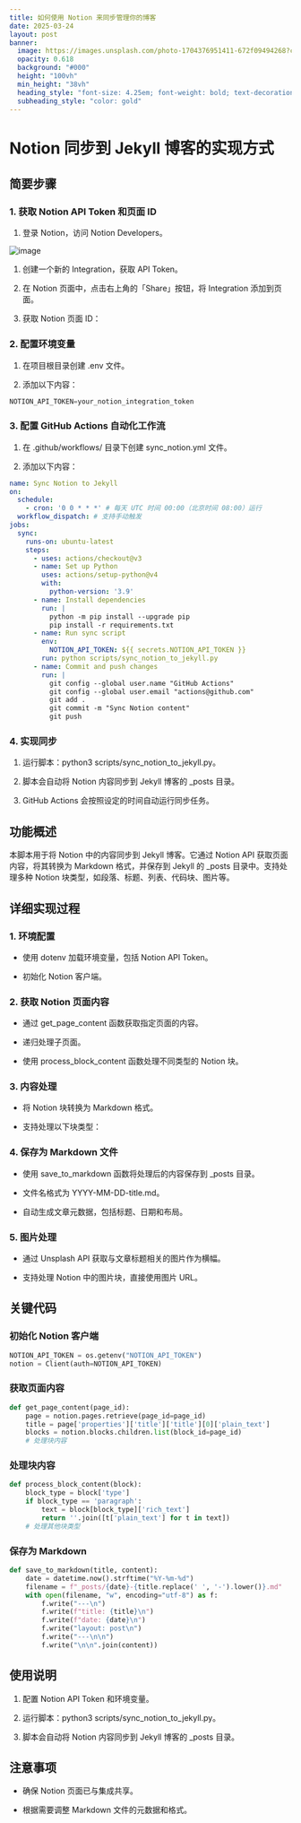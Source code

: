 ```yaml
---
title: 如何使用 Notion 来同步管理你的博客
date: 2025-03-24
layout: post
banner:
  image: https://images.unsplash.com/photo-1704376951411-672f09494268?crop=entropy&cs=tinysrgb&fit=max&fm=jpg&ixid=M3w2OTIwMzJ8MHwxfHJhbmRvbXx8fHx8fHx8fDE3NDI4MjAwNjd8&ixlib=rb-4.0.3&q=80&w=1080
  opacity: 0.618
  background: "#000"
  height: "100vh"
  min_height: "38vh"
  heading_style: "font-size: 4.25em; font-weight: bold; text-decoration: underline"
  subheading_style: "color: gold"
---
```


# Notion 同步到 Jekyll 博客的实现方式

## 简要步骤

### 1. 获取 Notion API Token 和页面 ID

1. 登录 Notion，访问 Notion Developers。

![image](https://prod-files-secure.s3.us-west-2.amazonaws.com/a7a0cc5a-89b9-4cda-8686-1fba0ca52f40/d19c1afe-dea5-4312-9333-786b0ba83054/image.png?X-Amz-Algorithm=AWS4-HMAC-SHA256&X-Amz-Content-Sha256=UNSIGNED-PAYLOAD&X-Amz-Credential=ASIAZI2LB466VGV5HEQK%2F20250324%2Fus-west-2%2Fs3%2Faws4_request&X-Amz-Date=20250324T124107Z&X-Amz-Expires=3600&X-Amz-Security-Token=IQoJb3JpZ2luX2VjEJT%2F%2F%2F%2F%2F%2F%2F%2F%2F%2FwEaCXVzLXdlc3QtMiJGMEQCIEx3u1qCNiQPBEDBSyEn2lFqm0qwLO0nz1W96T8eKlNdAiAmAfrrci7LbgHLdRUrU9j%2Fda2Ftcbtd85pnyGDFEBQgSqIBAjt%2F%2F%2F%2F%2F%2F%2F%2F%2F%2F8BEAAaDDYzNzQyMzE4MzgwNSIMNXA66OgNFEAOTx0PKtwDPdtE3CPhDXQyrnGMAmRP0jHEY9dzI6JBpS05r4GQp3UfEUGIIlLEJq%2BUN7cNE3lBoBciyseCMHd49FVtPbOSkfCOo0KSOJDkn3pmiDsCiup9Oc1Uq7qruvqt4n%2BHvaO6WsYlIeKnWyLWQGl9vQMCeL4MtJgTYlYZ18M%2FknsfcOtSBBicLFvrH48xpGH6rUiT%2FoJzBZcAXpJ4U9%2FZahLUVUTLSloTLpC2wdcQYDc%2BRZABwysHQHL%2BHjY9gOrzHAL68VWo49exV8lGDXDKSGkw0emDPMmo%2FTaiRcv%2BIeas0GGu0wf37bJt%2BCAEcJE%2BIfNlx1j0JK%2B1JdKYK%2BlOzFo1BuagypqNHCIg6Jjn%2FOll5mtxCeZVEgFckra1KrOTyo0M7WwjhUS%2Fo%2BzH09u3hHgd4D93jHS4TdIW%2Fx9qee1KUWyNttG2mj54Y0uj%2FKdTAMADZtUkYcOFPfAShW22g4nNXq%2BJWcXaPc1nGnCL6siby%2BgjaVDKKVi08FtfZVgb44ubkNyz1khjJq5vsWh6LmWMo00lFDD2YUJGCxfi%2FtVRlh7BCQEOddD93JEuTGA2Z7sye29anbpBS3Wzm4VLCdq0E%2Fpwx%2FVlhHDLBR21W3Wr%2FrSAeXJwCfx6zMa2fqkwxo%2BFvwY6pgHPZ4cgsAoW59OjO%2FZSX56p4N4aVAnxc6L7rSdtZV555QTM184S6VNIwZP7mfmQVOCbrfHcVOFRmN4d4xkVjjLpidODwKQnu6unhuzjoklYY6qXCkHfVPRv0FYtnt5fR5inN%2FY%2BtArNVTBpAkzpluuXA2GFrkTjLCe59uSvEszTy%2BuBBz8gC6I%2B8YTfwMHPSetXX9hLilmZgq5kdtU%2BwnStvj86JtXS&X-Amz-Signature=68f0b1cb27afb0726679aa94c0af57b6c469ef8530cb490b144d41db0f3dccec&X-Amz-SignedHeaders=host&x-id=GetObject)

1. 创建一个新的 Integration，获取 API Token。

1. 在 Notion 页面中，点击右上角的「Share」按钮，将 Integration 添加到页面。

1. 获取 Notion 页面 ID：


### 2. 配置环境变量

1. 在项目根目录创建 .env 文件。

1. 添加以下内容：

```javascript
NOTION_API_TOKEN=your_notion_integration_token
```

### 3. 配置 GitHub Actions 自动化工作流

1. 在 .github/workflows/ 目录下创建 sync_notion.yml 文件。

1. 添加以下内容：

```yaml
name: Sync Notion to Jekyll
on:
  schedule:
    - cron: '0 0 * * *' # 每天 UTC 时间 00:00（北京时间 08:00）运行
  workflow_dispatch: # 支持手动触发
jobs:
  sync:
    runs-on: ubuntu-latest
    steps:
      - uses: actions/checkout@v3
      - name: Set up Python
        uses: actions/setup-python@v4
        with:
          python-version: '3.9'
      - name: Install dependencies
        run: |
          python -m pip install --upgrade pip
          pip install -r requirements.txt
      - name: Run sync script
        env:
          NOTION_API_TOKEN: ${{ secrets.NOTION_API_TOKEN }}
        run: python scripts/sync_notion_to_jekyll.py
      - name: Commit and push changes
        run: |
          git config --global user.name "GitHub Actions"
          git config --global user.email "actions@github.com"
          git add .
          git commit -m "Sync Notion content"
          git push
```

### 4. 实现同步

1. 运行脚本：python3 scripts/sync_notion_to_jekyll.py。

1. 脚本会自动将 Notion 内容同步到 Jekyll 博客的 _posts 目录。

1. GitHub Actions 会按照设定的时间自动运行同步任务。

## 功能概述

本脚本用于将 Notion 中的内容同步到 Jekyll 博客。它通过 Notion API 获取页面内容，将其转换为 Markdown 格式，并保存到 Jekyll 的 _posts 目录中。支持处理多种 Notion 块类型，如段落、标题、列表、代码块、图片等。

## 详细实现过程

### 1. 环境配置

- 使用 dotenv 加载环境变量，包括 Notion API Token。

- 初始化 Notion 客户端。

### 2. 获取 Notion 页面内容

- 通过 get_page_content 函数获取指定页面的内容。

- 递归处理子页面。

- 使用 process_block_content 函数处理不同类型的 Notion 块。

### 3. 内容处理

- 将 Notion 块转换为 Markdown 格式。

- 支持处理以下块类型：


### 4. 保存为 Markdown 文件

- 使用 save_to_markdown 函数将处理后的内容保存到 _posts 目录。

- 文件名格式为 YYYY-MM-DD-title.md。

- 自动生成文章元数据，包括标题、日期和布局。

### 5. 图片处理

- 通过 Unsplash API 获取与文章标题相关的图片作为横幅。

- 支持处理 Notion 中的图片块，直接使用图片 URL。

## 关键代码

### 初始化 Notion 客户端

```python
NOTION_API_TOKEN = os.getenv("NOTION_API_TOKEN")
notion = Client(auth=NOTION_API_TOKEN)
```

### 获取页面内容

```python
def get_page_content(page_id):
    page = notion.pages.retrieve(page_id=page_id)
    title = page['properties']['title']['title'][0]['plain_text']
    blocks = notion.blocks.children.list(block_id=page_id)
    # 处理块内容
```

### 处理块内容

```python
def process_block_content(block):
    block_type = block['type']
    if block_type == 'paragraph':
        text = block[block_type]['rich_text']
        return ''.join([t['plain_text'] for t in text])
    # 处理其他块类型
```

### 保存为 Markdown

```python
def save_to_markdown(title, content):
    date = datetime.now().strftime("%Y-%m-%d")
    filename = f"_posts/{date}-{title.replace(' ', '-').lower()}.md"
    with open(filename, "w", encoding="utf-8") as f:
        f.write("---\n")
        f.write(f"title: {title}\n")
        f.write(f"date: {date}\n")
        f.write("layout: post\n")
        f.write("---\n\n")
        f.write("\n\n".join(content))
```

## 使用说明

1. 配置 Notion API Token 和环境变量。

1. 运行脚本：python3 scripts/sync_notion_to_jekyll.py。

1. 脚本会自动将 Notion 内容同步到 Jekyll 博客的 _posts 目录。

## 注意事项

- 确保 Notion 页面已与集成共享。

- 根据需要调整 Markdown 文件的元数据和格式。